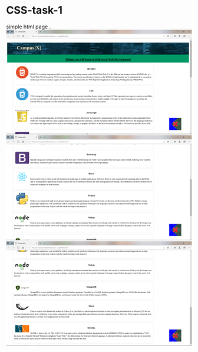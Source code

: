 # CSS-task-1
simple html page .
![](https://github.com/jaak072/CSS-task-1/blob/master/Screenshot/img001.png)
![](https://github.com/jaak072/CSS-task-1/blob/master/Screenshot/img002.png)
![](https://github.com/jaak072/CSS-task-1/blob/master/Screenshot/img003.png)
